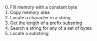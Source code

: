 0. Fill memory with a constant byte
1. Copy memory area
2. Locate a character in a string
3. Get the length of a prefix substring
4. Search a string for any of a set of bytes
5. Locate a substring
